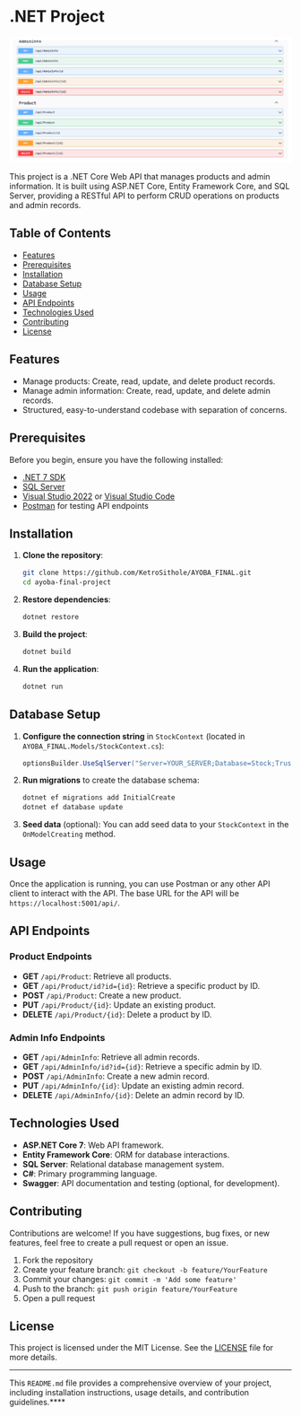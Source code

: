 
# .NET Project

![Project Screenshot](https://github.com/KetroSithole/AYOBA_FINAL/blob/main/Screenshot%202024-08-08%20224514.png)

This project is a .NET Core Web API that manages products and admin information. It is built using ASP.NET Core, Entity Framework Core, and SQL Server, providing a RESTful API to perform CRUD operations on products and admin records.

## Table of Contents

- [Features](#features)
- [Prerequisites](#prerequisites)
- [Installation](#installation)
- [Database Setup](#database-setup)
- [Usage](#usage)
- [API Endpoints](#api-endpoints)
- [Technologies Used](#technologies-used)
- [Contributing](#contributing)
- [License](#license)

## Features

- Manage products: Create, read, update, and delete product records.
- Manage admin information: Create, read, update, and delete admin records.
- Structured, easy-to-understand codebase with separation of concerns.

## Prerequisites

Before you begin, ensure you have the following installed:

- [.NET 7 SDK](https://dotnet.microsoft.com/download/dotnet/7.0)
- [SQL Server](https://www.microsoft.com/en-us/sql-server/sql-server-downloads)
- [Visual Studio 2022](https://visualstudio.microsoft.com/) or [Visual Studio Code](https://code.visualstudio.com/)
- [Postman](https://www.postman.com/downloads/) for testing API endpoints

## Installation

1. **Clone the repository**:
    ```bash
    git clone https://github.com/KetroSithole/AYOBA_FINAL.git
    cd ayoba-final-project
    ```

2. **Restore dependencies**:
    ```bash
    dotnet restore
    ```

3. **Build the project**:
    ```bash
    dotnet build
    ```

4. **Run the application**:
    ```bash
    dotnet run
    ```

## Database Setup

1. **Configure the connection string** in `StockContext` (located in `AYOBA_FINAL.Models/StockContext.cs`):

    ```csharp
    optionsBuilder.UseSqlServer("Server=YOUR_SERVER;Database=Stock;Trusted_Connection=True;Encrypt=False");
    ```

2. **Run migrations** to create the database schema:
    ```bash
    dotnet ef migrations add InitialCreate
    dotnet ef database update
    ```

3. **Seed data** (optional): You can add seed data to your `StockContext` in the `OnModelCreating` method.

## Usage

Once the application is running, you can use Postman or any other API client to interact with the API. The base URL for the API will be `https://localhost:5001/api/`.

## API Endpoints

### Product Endpoints

- **GET** `/api/Product`: Retrieve all products.
- **GET** `/api/Product/id?id={id}`: Retrieve a specific product by ID.
- **POST** `/api/Product`: Create a new product.
- **PUT** `/api/Product/{id}`: Update an existing product.
- **DELETE** `/api/Product/{id}`: Delete a product by ID.

### Admin Info Endpoints

- **GET** `/api/AdminInfo`: Retrieve all admin records.
- **GET** `/api/AdminInfo/id?id={id}`: Retrieve a specific admin by ID.
- **POST** `/api/AdminInfo`: Create a new admin record.
- **PUT** `/api/AdminInfo/{id}`: Update an existing admin record.
- **DELETE** `/api/AdminInfo/{id}`: Delete an admin record by ID.

## Technologies Used

- **ASP.NET Core 7**: Web API framework.
- **Entity Framework Core**: ORM for database interactions.
- **SQL Server**: Relational database management system.
- **C#**: Primary programming language.
- **Swagger**: API documentation and testing (optional, for development).

## Contributing

Contributions are welcome! If you have suggestions, bug fixes, or new features, feel free to create a pull request or open an issue.

1. Fork the repository
2. Create your feature branch: `git checkout -b feature/YourFeature`
3. Commit your changes: `git commit -m 'Add some feature'`
4. Push to the branch: `git push origin feature/YourFeature`
5. Open a pull request

## License

This project is licensed under the MIT License. See the [LICENSE](LICENSE) file for more details.

---

This `README.md` file provides a comprehensive overview of your project, including installation instructions, usage details, and contribution guidelines.****
